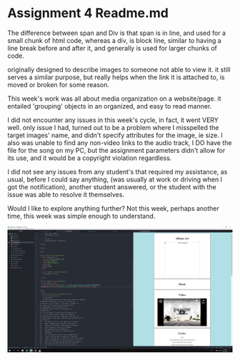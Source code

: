 <h1> Assignment 4 Readme.md</h1>

The difference between span and Div is that span is in line, and used for
a small chunk of html code, whereas a div, is block line, similar to having
a line break before and after it, and generally is used for larger chunks of code.

originally designed to describe images to someone not able to view it. it still
serves a similar purpose, but really helps when the link it is attached to,
is moved or broken for some reason.

This week's work was all about media organization on a website/page. it
entailed 'grouping' objects in an organized, and easy to read manner.

I did not encounter any issues in this week's cycle, in fact, it went VERY well.
only issue I had, turned out to be a problem where I misspelled the target images'
name, and didn't specify attributes for the image, ie size. I also was unable to find
any non-video links to the audio track, I DO have the file for the song on my PC,
but the assignment parameters didn't allow for its use, and it would be a
copyright violation regardless.

I did not see any issues from any student's that required my assistance, as usual,
before I could say anything, (was usually at work or driving when I got the
notification), another student answered, or the student with the issue was able
to resolve it themselves.

Would I like to explore anything further? Not this week, perhaps another time,
this week was simple enough to understand.


<center><img src="ss1.jpg" alt="Screenshot of workspace"></center> 
